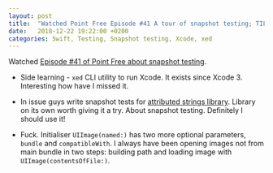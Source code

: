 ```yaml
---
layout: post
title:  "Watched Point Free Episode #41 A tour of snapshot testing; TIL `xed` CLI to run Xcode"
date:   2018-12-22 19:22:00 +0200
categories: Swift, Testing, Snapshot testing, Xcode, xed
---
```

Watched [Episode \#41 of Point Free about snapshot testing](https://www.pointfree.co/episodes/ep41-a-tour-of-snapshot-testing).

* Side learning - `xed` CLI utility to run Xcode. It exists since Xcode 3. Interesting how have I missed it.

* In issue guys write snapshot tests for [attributed strings library](https://github.com/raizlabs/BonMot). Library on its own worth giving it a try. About snapshot testing. Definitely I should use it!

* Fuck. Initialiser `UIImage(named:)` has two more optional parameters, `bundle` and `compatibleWith`. I always have been opening images not from main bundle in two steps: building path and loading image with `UIImage(contentsOfFile:)`.
